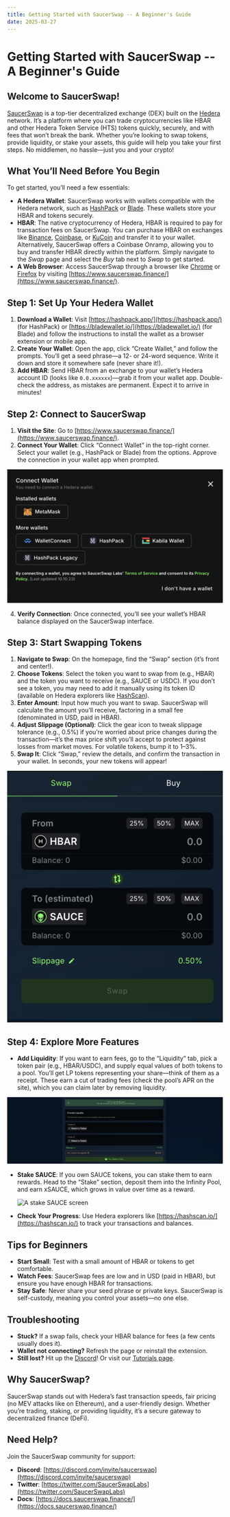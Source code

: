 ```yaml
---
title: Getting Started with SaucerSwap -- A Beginner's Guide
date: 2025-03-27
---
```


# Getting Started with SaucerSwap -- A Beginner's Guide

## Welcome to SaucerSwap!

[SaucerSwap](https://www.saucerswap.finance/) is a top-tier decentralized exchange (DEX) built on the [Hedera](https://hedera.com/) network. It’s a platform where you can trade cryptocurrencies like HBAR and other Hedera Token Service (HTS) tokens quickly, securely, and with fees that won’t break the bank. Whether you’re looking to swap tokens, provide liquidity, or stake your assets, this guide will help you take your first steps. No middlemen, no hassle—just you and your crypto!


## What You’ll Need Before You Begin

To get started, you’ll need a few essentials:

- **A Hedera Wallet**: SaucerSwap works with wallets compatible with the Hedera network, such as [HashPack](https://hashpack.app/) or [Blade](https://bladewallet.io/). These wallets store your HBAR and tokens securely.
- **HBAR**: The native cryptocurrency of Hedera, HBAR is required to pay for transaction fees on SaucerSwap. You can purchase HBAR on exchanges like [Binance](https://www.binance.com/), [Coinbase](https://www.coinbase.com/), or [KuCoin](https://www.kucoin.com/) and transfer it to your wallet.  
  Alternatively, SaucerSwap offers a Coinbase Onramp, allowing you to buy and transfer HBAR directly within the platform. Simply navigate to the *Swap* page and select the *Buy* tab next to *Swap* to get started.
- **A Web Browser**: Access SaucerSwap through a browser like [Chrome](https://www.google.com/chrome/) or [Firefox](https://www.mozilla.org/firefox/) by visiting [https://www.saucerswap.finance/](https://www.saucerswap.finance/).


## Step 1: Set Up Your Hedera Wallet

1. **Download a Wallet**: Visit [https://hashpack.app/](https://hashpack.app/) (for HashPack) or [https://bladewallet.io/](https://bladewallet.io/) (for Blade) and follow the instructions to install the wallet as a browser extension or mobile app.
2. **Create Your Wallet**: Open the app, click “Create Wallet,” and follow the prompts. You’ll get a seed phrase—a 12- or 24-word sequence. Write it down and store it somewhere safe (never share it!).
3. **Add HBAR**: Send HBAR from an exchange to your wallet’s Hedera account ID (looks like `0.0.xxxxxx`)—grab it from your wallet app. Double-check the address, as mistakes are permanent. Expect it to arrive in minutes!


## Step 2: Connect to SaucerSwap

1. **Visit the Site**: Go to [https://www.saucerswap.finance/](https://www.saucerswap.finance/).
2. **Connect Your Wallet**: Click “Connect Wallet” in the top-right corner. Select your wallet (e.g., HashPack or Blade) from the options. Approve the connection in your wallet app when prompted.

![A wallet screen](/img/connect-your-wallet.jpg)

4. **Verify Connection**: Once connected, you’ll see your wallet’s HBAR balance displayed on the SaucerSwap interface.


## Step 3: Start Swapping Tokens

1. **Navigate to Swap**: On the homepage, find the “Swap” section (it’s front and center!).
2. **Choose Tokens**: Select the token you want to swap from (e.g., HBAR) and the token you want to receive (e.g., SAUCE or USDC). If you don’t see a token, you may need to add it manually using its token ID (available on Hedera explorers like [HashScan](https://hashscan.io/)).
3. **Enter Amount**: Input how much you want to swap. SaucerSwap will calculate the amount you’ll receive, factoring in a small fee (denominated in USD, paid in HBAR).
4. **Adjust Slippage (Optional)**: Click the gear icon to tweak slippage tolerance (e.g., 0.5%) if you’re worried about price changes during the transaction—it’s the max price shift you’ll accept to protect against losses from market moves. For volatile tokens, bump it to 1–3%.
5. **Swap It**: Click “Swap,” review the details, and confirm the transaction in your wallet. In seconds, your new tokens will appear!
   
![A swap-it screen](/img/swap-it.jpg)

## Step 4: Explore More Features

- **Add Liquidity**: If you want to earn fees, go to the “Liquidity” tab, pick a token pair (e.g., HBAR/USDC), and supply equal values of both tokens to a pool. You’ll get LP tokens representing your share—think of them as a receipt. These earn a cut of trading fees (check the pool’s APR on the site), which you can claim later by removing liquidity.

 ![A add liquidity screen](/img/add-liquidity.jpg)
 
- **Stake SAUCE**: If you own SAUCE tokens, you can stake them to earn rewards. Head to the “Stake” section, deposit them into the Infinity Pool, and earn xSAUCE, which grows in value over time as a reward.

  ![A stake SAUCE screen](/img/stake-sauce.jpg)
  
- **Check Your Progress**: Use Hedera explorers like [https://hashscan.io/](https://hashscan.io/) to track your transactions and balances.


## Tips for Beginners

- **Start Small**: Test with a small amount of HBAR or tokens to get comfortable.
- **Watch Fees**: SaucerSwap fees are low and in USD (paid in HBAR), but ensure you have enough HBAR for transactions.
- **Stay Safe**: Never share your seed phrase or private keys. SaucerSwap is self-custody, meaning you control your assets—no one else.


## Troubleshooting

- **Stuck?** If a swap fails, check your HBAR balance for fees (a few cents usually does it).
- **Wallet not connecting?** Refresh the page or reinstall the extension.
- **Still lost?** Hit up the [Discord](https://discord.com/invite/saucerswap)! Or visit our [Tutorials page](https://docs.saucerswap.finance/tutorials).


## Why SaucerSwap?

SaucerSwap stands out with Hedera’s fast transaction speeds, fair pricing (no MEV attacks like on Ethereum), and a user-friendly design. Whether you’re trading, staking, or providing liquidity, it’s a secure gateway to decentralized finance (DeFi).


## Need Help?

Join the SaucerSwap community for support:

- **Discord**: [https://discord.com/invite/saucerswap](https://discord.com/invite/saucerswap)
- **Twitter**: [https://twitter.com/SaucerSwapLabs](https://twitter.com/SaucerSwapLabs)
- **Docs**: [https://docs.saucerswap.finance/](https://docs.saucerswap.finance/)
